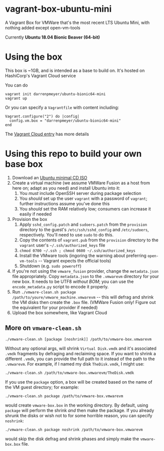 # vagrant-box-ubuntu-mini

A Vagrant Box for VMWare that's the most recent LTS Ubuntu Mini, with nothing added except open-vm-tools

Currently **Ubuntu 18.04 Bionic Beaver (64-bit)**

# Using the box

This box is ~1GB, and is intended as a base to build on. It's hosted on HashiCorp's Vagrant Cloud service

You can do

	vagrant init darrenpmeyer/ubuntu-bionic64-mini
	vagrant up

Or you can specify a `Vagrantfile` with content including:

	Vagrant.configure("2") do |config|
	  config.vm.box = "darrenpmeyer/ubuntu-bionic64-mini"
	end

The [Vagrant Cloud entry](https://app.vagrantup.com/darrenpmeyer/boxes/ubuntu-bionic64-mini) has more details

# Using this repo to build your own base box

1. Download an [Ubuntu minimal CD ISO](https://help.ubuntu.com/community/Installation/MinimalCD)
2. Create a virtual machine (we assume VMWare Fusion as a host from here on; adapt as you need) and install Ubuntu into it:
	1. You _must_ include OpenSSH server during package selection
	2. You _should_ set up the user `vagrant` with a password of `vagrant`; further instructions assume you've done this
	3. You _should_ set the RAM relatively low; consumers can increase it easily if needed
3. Provision the box
	1. Apply `sshd_config.patch` and `sudoers.patch` from the `provision` directory to the guest's `/etc/ssh/sshd_config` and `/etc/sudoers`, respectively. You'll need to use `sudo` to do this.
	2. Copy the contents of `vagrant.pub` from the `provision` directory to the `vagrant` user's `~/.ssh/authorized_keys` file
	3. `chmod 0700 ~/.ssh ; chmod 0600 ~/.ssh/authorized_keys`
	4. Install the VMware tools (ingoring the warning about preferring `open-vm-tools` -- Vagrant expects the official tools)
	5. Shutdown (e.g. `sudo poweroff`)
4. If you're not using the `vmware_fusion` provider, change the `metadata.json` file appropriately. Copy `metadata.json` to the `.vmwarevm` directory for your new box. It needs to be UTF8 _without BOM_; you can use the `encode_metadata.py` script to encode it properly. 
5. Run `./vmware-clean.sh package /path/to/youre/vmware_machine.vmwarevm` -- this will defrag and shrink the VM disks then create the `.box` file. (VMWare Fusion only! Figure out the equivalent for your provider if needed)
6. Upload the box somewhere, like Vagrant Cloud

## More on `vmware-clean.sh`

    ./vmware-clean.sh [package [noshrink]] /path/to/vmware-box.vmwarevm

Without any optional args, will shrink `Virtual Disk.vmdk` and it's associated `.vmdk` fragments by defraging and reclaiming space. If you want to shrink a different `.vmdk`, you can provide the full path to it instead of the path to the `.vmwarevm`. For example, if I named my disk `TheDisk.vmdk`, I might use:

	./vmware-clean.sh /path/to/vmware-box.vmwarevm/TheDisk.vmdk

If you use the `package` option, a box will be created based on the name of the VM guest directory; for example:

	./vmware-clean.sh package /path/to/vmware-box.vmwarevm

would create `vmware-box.box` in the working directory. By default, using `package` will perform the shrink _and_ then make the package. If you already shrunk the disks or wish not to for some horrible reason, you can specify `noshrink`:

	./vmware-clean.sh package noshrink /path/to/vmware-box.vmwarevm

would skip the disk defrag and shrink phases and simply make the `vmware-box.box` file.

